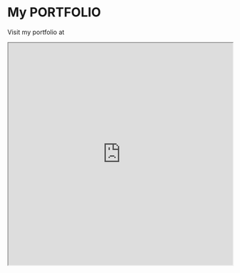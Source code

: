 # My PORTFOLIO
Visit my portfolio at 

<iframe
  src="https://abdoufermat-5.netlify.app/"
  style="width:100%; height:500px;"
></iframe>
